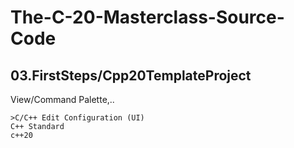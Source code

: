 # The-C-20-Masterclass-Source-Code

## 03.FirstSteps/Cpp20TemplateProject

View/Command Palette,..
```
>C/C++ Edit Configuration (UI)
C++ Standard
c++20
```
